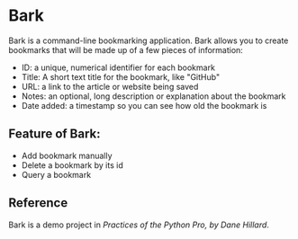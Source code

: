 # Bark

Bark is a command-line bookmarking application. Bark allows you to create bookmarks that will be made up of a few pieces of information: 

* ID: a unique, numerical identifier for each bookmark
* Title: A short text title for the bookmark, like "GitHub"
* URL: a link to the article or website being saved
* Notes: an optional, long description or explanation about the bookmark
* Date added: a timestamp so you can see how old the bookmark is

## Feature of Bark:

* Add bookmark manually
* Delete a bookmark by its id
* Query a bookmark

## Reference

Bark is a demo project in *Practices of the Python Pro, by Dane Hillard*.